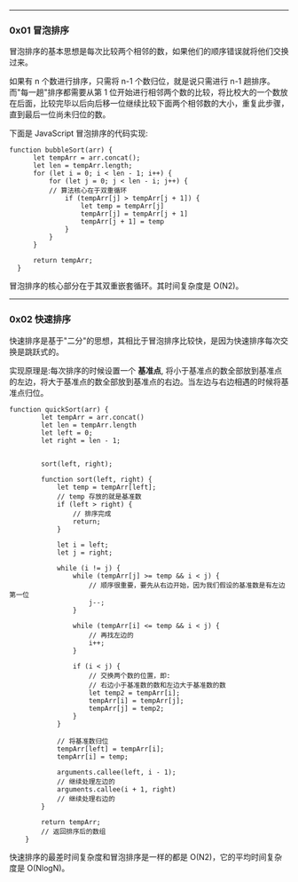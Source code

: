 
---
### 0x01 冒泡排序

冒泡排序的基本思想是每次比较两个相邻的数，如果他们的顺序错误就将他们交换过来。

如果有 n 个数进行排序，只需将 n-1 个数归位，就是说只需进行 n-1
 趟排序。而"每一趟"排序都需要从第 1 位开始进行相邻两个数的比较，将比校大的一个数放在后面，比较完毕以后向后移一位继续比较下面两个相邻数的大小，重复此步骤，直到最后一位尚未归位的数。
  
  下面是 JavaScript 冒泡排序的代码实现:
  
  ``` 
  function bubbleSort(arr) {
  		let tempArr = arr.concat();
  		let len = tempArr.length;
  		for (let i = 0; i < len - 1; i++) {
  			for (let j = 0; j < len - i; j++) {
  			// 算法核心在于双重循环
  				if (tempArr[j] > tempArr[j + 1]) {
  					let temp = tempArr[j]
  					tempArr[j] = tempArr[j + 1]
  					tempArr[j + 1] = temp
  				}
  			}
  		}
  
  		return tempArr;
  	}
  ```

冒泡排序的核心部分在于其双重嵌套循环。其时间复杂度是 O(N2)。

---
### 0x02 快速排序
快速排序是基于"二分"的思想，其相比于冒泡排序比较快，是因为快速排序每次交换是跳跃式的。

实现原理是:每次排序的时候设置一个 **基准点**,
将小于基准点的数全部放到基准点的左边，将大于基准点的数全部放到基准点的右边。当左边与右边相遇的时候将基准点归位。

``` 
function quickSort(arr) {
		let tempArr = arr.concat()
		let len = tempArr.length
		let left = 0;
		let right = len - 1;


		sort(left, right);

		function sort(left, right) {
			let temp = tempArr[left];
			// temp 存放的就是基准数
			if (left > right) {
				// 排序完成
				return;
			}

			let i = left;
			let j = right;

			while (i != j) {
				while (tempArr[j] >= temp && i < j) {
					// 顺序很重要，要先从右边开始，因为我们假设的基准数是有左边第一位
					j--;
				}

				while (tempArr[i] <= temp && i < j) {
					// 再找左边的
					i++;
				}

				if (i < j) {
					// 交换两个数的位置，即:
					// 右边小于基准数的数和左边大于基准数的数
					let temp2 = tempArr[i];
					tempArr[i] = tempArr[j];
					tempArr[j] = temp2;
				}
			}

			// 将基准数归位
			tempArr[left] = tempArr[i];
			tempArr[i] = temp;

			arguments.callee(left, i - 1);
			// 继续处理左边的
			arguments.callee(i + 1, right)
			// 继续处理右边的
		}

		return tempArr;
		// 返回排序后的数组
	}
```

快速排序的最差时间复杂度和冒泡排序是一样的都是 O(N2)，它的平均时间复杂度是 O(NlogN)。